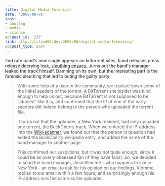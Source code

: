 ```yaml
---
title: Digital Media Forensics
date: '2008-08-01'
tags:
- bootleg
- media
- science
wp:post_id: '237'
link: http://island94.dev/2008/08/digital-media-forensics/
wp:post_type: post
---
```


<p>2nd rate band's new single appears on bittorrent sites, band releases press release decrying leak, <a href="http://torrentfreak.com/band-leaks-track-to-bittorrent-blames-pirates-080731/">sleuthing ensues</a>...turns out the band's manager leaked the track himself.  Damning on its own, but the interesting part is the forensic sleuthing that led to outing the guilty party:</p>
<blockquote><p>
With some help of a user in the community, we tracked down some of the initial seeders of the torrent. A BitTorrent site insider was kind enough to help us out, because BitTorrent is not supposed to be “abused” like this, and confirmed that the IP of one of the early seeders did indeed belong to the person who uploaded the torrent file.</p>
<p>It turns out that the uploader, a New York resident, had only uploaded one torrent, the BuckCherry track. When we entered the IP-address into the <a href="http://wikiscanner.virgil.gr/">Wiki-scanner</a>, we found out that the person in question had edited the BuckCherry wikipedia entry, and added the name of the band manager to another page.</p>
<p>This confirmed our suspicions, but it was not quite enough, since it could be an overly obsessed fan (if they have fans). So, we decided to send the band manager, Josh Klemme - who happens to live in New York - an email to ask for his opinion on our findings. Klemme, replied to our email within a few hours, and surprisingly enough his IP-address was the same as the uploader.
</p>
</blockquote>
